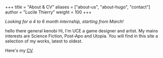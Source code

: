 +++
title = "About & CV"
aliases = ["about-us", "about-hugo", "contact"]
author = "Lucile Thierry"
weight = 100
+++

*Looking for a 4 to 6 month internship, starting from March!*

<!--more-->

hello there general kenobi
Hi, I'm UCE a game designer and artist. My mains interests are Science Fiction, Post-Apo and Utopia.
You will find in this site a selection of my works, latest to oldest.

Here's my [CV](/lucilethierryCV.pdf).
